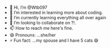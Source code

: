 - 👋 Hi, I’m @Wtb097
- 👀 I’m interested in learning more about coding.
- 🌱 I’m currently learning everything all over again 
- 💞️ I’m looking to collaborate on ?!.
- 📫 How to reach me here's fine.
- 😄 Pronouns: ...she/her
- ⚡ Fun fact: ...my spouse and I have 5 cats 😅

<!---
Wtb097/Wtb097 is a ✨ special ✨ repository because its `README.md` (this file) appears on your GitHub profile.
You can click the Preview link to take a look at your changes.
--->
